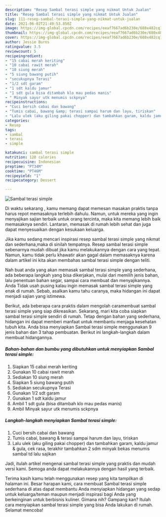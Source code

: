 ```yaml
---
description: "Resep Sambal terasi simple yang nikmat Untuk Jualan"
title: "Resep Sambal terasi simple yang nikmat Untuk Jualan"
slug: 111-resep-sambal-terasi-simple-yang-nikmat-untuk-jualan
date: 2021-06-02T21:49:53.850Z
image: https://img-global.cpcdn.com/recipes/eeaf7667ad6b230e/680x482cq70/sambal-terasi-simple-foto-resep-utama.jpg
thumbnail: https://img-global.cpcdn.com/recipes/eeaf7667ad6b230e/680x482cq70/sambal-terasi-simple-foto-resep-utama.jpg
cover: https://img-global.cpcdn.com/recipes/eeaf7667ad6b230e/680x482cq70/sambal-terasi-simple-foto-resep-utama.jpg
author: Jessie Burns
ratingvalue: 3.5
reviewcount: 5
recipeingredient:
- "15 cabai merah keriting"
- "10 cabai rawit merah"
- "10 siung merah"
- "5 siung bawang putih"
- "secukupnya Terasi"
- "1/2 sdt garam"
- "1 sdt kaldu jamur"
- "1 sdt gula bisa ditambah klo mau pedas manis"
- " Minyak sayur utk menumis sckpnya"
recipeinstructions:
- "Cuci bersih cabai dan bawang"
- "Tumis cabai, bawang &amp; terasi sampai harum dan layu, tiriskan"
- "Lalu ulek (aku giling pakai chopper) dan tambahkan garam, kaldu jamur &amp; gula, cek rasa, terakhir tambahkan 2 sdm minyak bekas menumis sambal td lalu sajikan"
categories:
- Resep
tags:
- sambal
- terasi
- simple

katakunci: sambal terasi simple 
nutrition: 120 calories
recipecuisine: Indonesian
preptime: "PT34M"
cooktime: "PT46M"
recipeyield: "1"
recipecategory: Dessert

---
```



![Sambal terasi simple](https://img-global.cpcdn.com/recipes/eeaf7667ad6b230e/680x482cq70/sambal-terasi-simple-foto-resep-utama.jpg)

Di waktu  sekarang , kamu memang dapat memesan masakan praktis tanpa harus repot memasaknya terlebih dahulu. Namun, untuk mereka yang ingin menyajikan sajian terbaik untuk orang tercinta, maka kita memang lebih baik memasaknya sendiri. Lantaran, memasak di rumah lebih sehat dan juga dapat menyesuaikan dengan kesukaan keluarga.

Jika kamu sedang mencari inspirasi resep sambal terasi simple yang nikmat dan sederhana,maka di sinilah tempatnya. Resep sambal terasi simple  sebenarnya mudah dibuat jika kamu melakukannya dengan cara yang tepat. Namun, kamu tidak perlu khawatir akan gagal dalam memasaknya 
karena dalam artikel ini kita akan membahas sambal terasi simple dengan teliti.  



Nah buat anda yang akan memasak sambal terasi simple yang sederhana, ada beberapa langkah yang bisa dikerjakan, mulai dari memilih jenis bahan, lalu penentuan bahan segar, sampai cara membuat dan menyajikannya. Anda Tidak usah pusing kalau ingin memasak sambal terasi simple yang enak di rumah. Sebab, asalkan kamu  tahu caranya, maka hidangan ini dapat menjadi sajian yang istimewa.

Berikut, ada beberapa cara praktis  dalam mengolah caramembuat sambal terasi simple yang siap dikreasikan. Sekarang, mari kita coba siapkan sambal terasi simple sendiri di rumah. Tetap dengan bahan yang sederhana, hidangan ini dapat memberi manfaat untuk membantu menjaga kesehatan tubuh kita. Anda bisa menyiapkan Sambal terasi simple menggunakan 9 jenis bahan dan 3 tahap pembuatan. Berikut ini langkah-langkah dalam membuat hidangannya.

<!--inarticleads1-->

##### Bahan-bahan dan bumbu yang dibutuhkan untuk menyiapkan Sambal terasi simple:

1. Siapkan 15 cabai merah keriting
1. Gunakan 10 cabai rawit merah
1. Sediakan 10 siung merah
1. Siapkan 5 siung bawang putih
1. Sediakan secukupnya Terasi
1. Gunakan 1/2 sdt garam
1. Gunakan 1 sdt kaldu jamur
1. Ambil 1 sdt gula (bisa ditambah klo mau pedas manis)
1. Ambil  Minyak sayur utk menumis sckpnya




<!--inarticleads2-->

##### Langkah-langkah menyiapkan Sambal terasi simple:

1. Cuci bersih cabai dan bawang
1. Tumis cabai, bawang &amp; terasi sampai harum dan layu, tiriskan
1. Lalu ulek (aku giling pakai chopper) dan tambahkan garam, kaldu jamur &amp; gula, cek rasa, terakhir tambahkan 2 sdm minyak bekas menumis sambal td lalu sajikan




Jadi, itulah artikel mengenai  sambal terasi simple  yang praktis dan mudah versi kami. Semoga anda dapat melakukannya dengan hasil yang terbaik. 

Terima kasih kamu telah menggunakan resep yang kita tampilkan di halaman ini. Besar harapan kami, cara membuat  Sambal terasi simple sederhana di atas dapat membantu Anda menyiapkan hidangan yang sedap untuk keluarga/teman maupun menjadi inspirasi bagi Anda yang berkeinginan untuk berbisnis kuliner. Gimana nih? Gampang kan? Itulah cara menyiapkan sambal terasi simple yang bisa Anda lakukan di rumah. Selamat mencoba!

